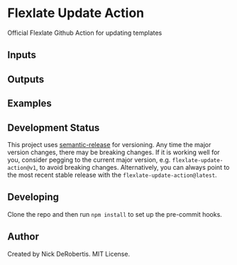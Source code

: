 # Flexlate Update Action

Official Flexlate Github Action for updating templates

## Inputs


## Outputs


## Examples


## Development Status

This project uses [semantic-release](https://github.com/semantic-release/semantic-release) for versioning.
Any time the major version changes, there may be breaking changes. If it is working well for you, consider
pegging to the current major version, e.g. `flexlate-update-action@v1`, to avoid breaking changes. Alternatively,
you can always point to the most recent stable release with the `flexlate-update-action@latest`.


## Developing

Clone the repo and then run `npm install` to set up the pre-commit hooks.

## Author

Created by Nick DeRobertis. MIT License.